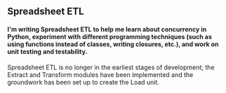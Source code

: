 ## Spreadsheet ETL ##

#### I'm writing Spreadsheet ETL to help me learn about concurrency in Python, experiment with different programming techniques (such as using functions instead of classes, writing closures, etc.), and work on unit testing and testability. ####

Spreadsheet ETL is no longer in the earliest stages of development; the Extract and Transform modules have been implemented and the groundwork has been set up to create the Load unit.

